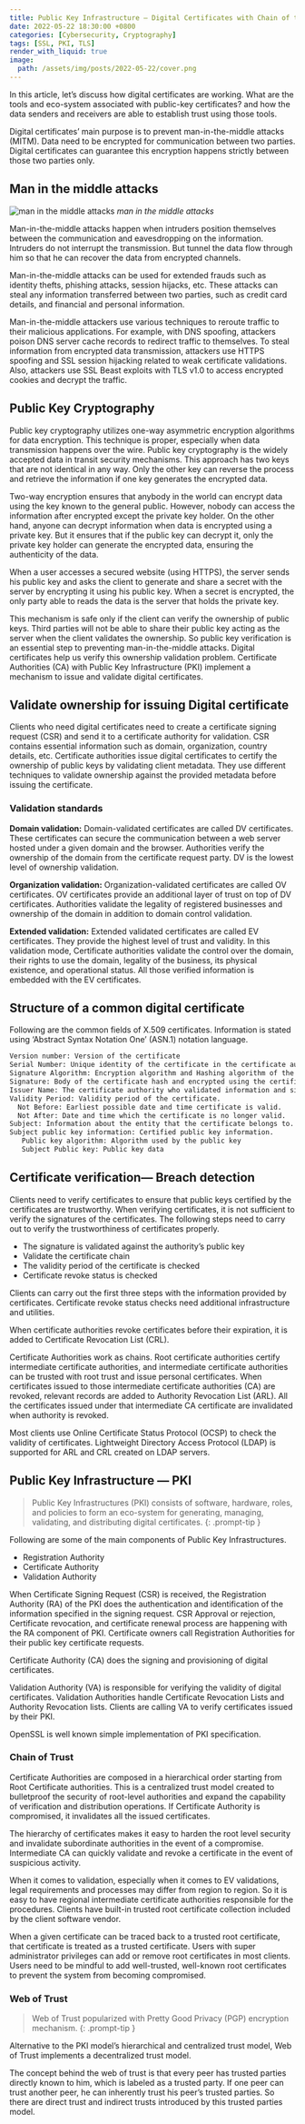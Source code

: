 ```yaml
---
title: Public Key Infrastructure — Digital Certificates with Chain of trust
date: 2022-05-22 18:30:00 +0800
categories: [Cybersecurity, Cryptography]
tags: [SSL, PKI, TLS]
render_with_liquid: true
image:
  path: /assets/img/posts/2022-05-22/cover.png
---
```


In this article, let’s discuss how digital certificates are working. What are the tools and eco-system associated with public-key certificates? and how the data senders and receivers are able to establish trust using those tools.

Digital certificates’ main purpose is to prevent man-in-the-middle attacks (MITM). Data need to be encrypted for communication between two parties. Digital certificates can guarantee this encryption happens strictly between those two parties only.

## Man in the middle attacks

![man in the middle attacks](/assets/img/posts/2022-05-22/man-in-the-middle.png)
_man in the middle attacks_

Man-in-the-middle attacks happen when intruders position themselves between the communication and eavesdropping on the information. Intruders do not interrupt the transmission. But tunnel the data flow through him so that he can recover the data from encrypted channels.

Man-in-the-middle attacks can be used for extended frauds such as identity thefts, phishing attacks, session hijacks, etc. These attacks can steal any information transferred between two parties, such as credit card details, and financial and personal information.

Man-in-the-middle attackers use various techniques to reroute traffic to their malicious applications. For example, with DNS spoofing, attackers poison DNS server cache records to redirect traffic to themselves. To steal information from encrypted data transmission, attackers use HTTPS spoofing and SSL session hijacking related to weak certificate validations. Also, attackers use SSL Beast exploits with TLS v1.0 to access encrypted cookies and decrypt the traffic.

## Public Key Cryptography

Public key cryptography utilizes one-way asymmetric encryption algorithms for data encryption. This technique is proper, especially when data transmission happens over the wire. Public key cryptography is the widely accepted data in transit security mechanisms. This approach has two keys that are not identical in any way. Only the other key can reverse the process and retrieve the information if one key generates the encrypted data.

Two-way encryption ensures that anybody in the world can encrypt data using the key known to the general public. However, nobody can access the information after encrypted except the private key holder. On the other hand, anyone can decrypt information when data is encrypted using a private key. But it ensures that if the public key can decrypt it, only the private key holder can generate the encrypted data, ensuring the authenticity of the data.

When a user accesses a secured website (using HTTPS), the server sends his public key and asks the client to generate and share a secret with the server by encrypting it using his public key. When a secret is encrypted, the only party able to reads the data is the server that holds the private key.

This mechanism is safe only if the client can verify the ownership of public keys. Third parties will not be able to share their public key acting as the server when the client validates the ownership. So public key verification is an essential step to preventing man-in-the-middle attacks. Digital certificates help us verify this ownership validation problem. Certificate Authorities (CA) with Public Key Infrastructure (PKI) implement a mechanism to issue and validate digital certificates.

## Validate ownership for issuing Digital certificate

Clients who need digital certificates need to create a certificate signing request (CSR) and send it to a certificate authority for validation. CSR contains essential information such as domain, organization, country details, etc. Certificate authorities issue digital certificates to certify the ownership of public keys by validating client metadata. They use different techniques to validate ownership against the provided metadata before issuing the certificate.

### Validation standards

**Domain validation:** Domain-validated certificates are called DV certificates. These certificates can secure the communication between a web server hosted under a given domain and the browser. Authorities verify the ownership of the domain from the certificate request party. DV is the lowest level of ownership validation.

**Organization validation:** Organization-validated certificates are called OV certificates. OV certificates provide an additional layer of trust on top of DV certificates. Authorities validate the legality of registered businesses and ownership of the domain in addition to domain control validation.

**Extended validation:** Extended validated certificates are called EV certificates. They provide the highest level of trust and validity. In this validation mode, Certificate authorities validate the control over the domain, their rights to use the domain, legality of the business, its physical existence, and operational status. All those verified information is embedded with the EV certificates.

## Structure of a common digital certificate

Following are the common fields of X.509 certificates. Information is stated using ‘Abstract Syntax Notation One’ (ASN.1) notation language.

```asn.1
Version number: Version of the certificate
Serial Number: Unique identity of the certificate in the certificate authority's certificate pool
Signature Algorithm: Encryption algorithm and Hashing algorithm of the signature
Signature: Body of the certificate hash and encrypted using the certificate authority's private key.
Issuer Name: The certificate authority who validated information and signed.
Validity Period: Validity period of the certificate.
  Not Before: Earliest possible date and time certificate is valid.
  Not After: Date and time which the certificate is no longer valid.
Subject: Information about the entity that the certificate belongs to.
Subject public key information: Certified public key information.
   Public key algorithm: Algorithm used by the public key
   Subject Public key: Public key data
```

## Certificate verification— Breach detection

Clients need to verify certificates to ensure that public keys certified by the certificates are trustworthy. When verifying certificates, it is not sufficient to verify the signatures of the certificates. The following steps need to carry out to verify the trustworthiness of certificates properly.

- The signature is validated against the authority’s public key
- Validate the certificate chain
- The validity period of the certificate is checked
- Certificate revoke status is checked

Clients can carry out the first three steps with the information provided by certificates. Certificate revoke status checks need additional infrastructure and utilities.

When certificate authorities revoke certificates before their expiration, it is added to Certificate Revocation List (CRL).

Certificate Authorities work as chains. Root certificate authorities certify intermediate certificate authorities, and intermediate certificate authorities can be trusted with root trust and issue personal certificates. When certificates issued to those intermediate certificate authorities (CA) are revoked, relevant records are added to Authority Revocation List (ARL). All the certificates issued under that intermediate CA certificate are invalidated when authority is revoked.

Most clients use Online Certificate Status Protocol (OCSP) to check the validity of certificates. Lightweight Directory Access Protocol (LDAP) is supported for ARL and CRL created on LDAP servers.

## Public Key Infrastructure — PKI

> Public Key Infrastructures (PKI) consists of software, hardware, roles, and policies to form an eco-system for generating, managing, validating, and distributing digital certificates.
{: .prompt-tip }

Following are some of the main components of Public Key Infrastructures.

- Registration Authority
- Certificate Authority
- Validation Authority

When Certificate Signing Request (CSR) is received, the Registration Authority (RA) of the PKI does the authentication and identification of the information specified in the signing request. CSR Approval or rejection, Certificate revocation, and certificate renewal process are happening with the RA component of PKI. Certificate owners call Registration Authorities for their public key certificate requests.

Certificate Authority (CA) does the signing and provisioning of digital certificates.

Validation Authority (VA) is responsible for verifying the validity of digital certificates. Validation Authorities handle Certificate Revocation Lists and Authority Revocation lists. Clients are calling VA to verify certificates issued by their PKI.

OpenSSL is well known simple implementation of PKI specification.

### Chain of Trust

Certificate Authorities are composed in a hierarchical order starting from Root Certificate authorities. This is a centralized trust model created to bulletproof the security of root-level authorities and expand the capability of verification and distribution operations. If Certificate Authority is compromised, it invalidates all the issued certificates.

The hierarchy of certificates makes it easy to harden the root level security and invalidate subordinate authorities in the event of a compromise. Intermediate CA can quickly validate and revoke a certificate in the event of suspicious activity.

When it comes to validation, especially when it comes to EV validations, legal requirements and processes may differ from region to region. So it is easy to have regional intermediate certificate authorities responsible for the procedures. Clients have built-in trusted root certificate collection included by the client software vendor.

When a given certificate can be traced back to a trusted root certificate, that certificate is treated as a trusted certificate. Users with super administrator privileges can add or remove root certificates in most clients. Users need to be mindful to add well-trusted, well-known root certificates to prevent the system from becoming compromised.

### Web of Trust

> Web of Trust popularized with Pretty Good Privacy (PGP) encryption mechanism.
{: .prompt-tip }

Alternative to the PKI model’s hierarchical and centralized trust model, Web of Trust implements a decentralized trust model.

The concept behind the web of trust is that every peer has trusted parties directly known to him, which is labeled as a trusted party. If one peer can trust another peer, he can inherently trust his peer’s trusted parties. So there are direct trust and indirect trusts introduced by this trusted parties model.
